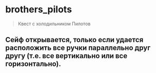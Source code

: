 # brothers_pilots
>Квест с холодильником Пилотов 

## Сейф открывается, только если удается расположить все ручки параллельно друг другу (т.е. все вертикально или все горизонтально). 
